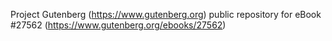 Project Gutenberg (https://www.gutenberg.org) public repository for eBook #27562 (https://www.gutenberg.org/ebooks/27562)
